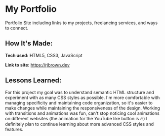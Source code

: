 # My Portfolio

Portfolio Site including links to my projects, freelancing services, and ways to connect.

## How It's Made:

**Tech used:** HTML5, CSS3, JavaScript

**Link to site:** https://rjbrown.dev

## Lessons Learned:

For this project my goal was to understand semantic HTML structure and experiment with as many CSS styles as possible. I'm more comfortable with managing specificity and maintaining code organization, so it's easier to make changes while maintaining the responsiveness of the design. Working with transitions and animations was fun, can't stop noticing cool animations on different websites (the animation for the YouTube like button is 🔥) I definitely plan to continue learning about more advanced CSS styles and features.
